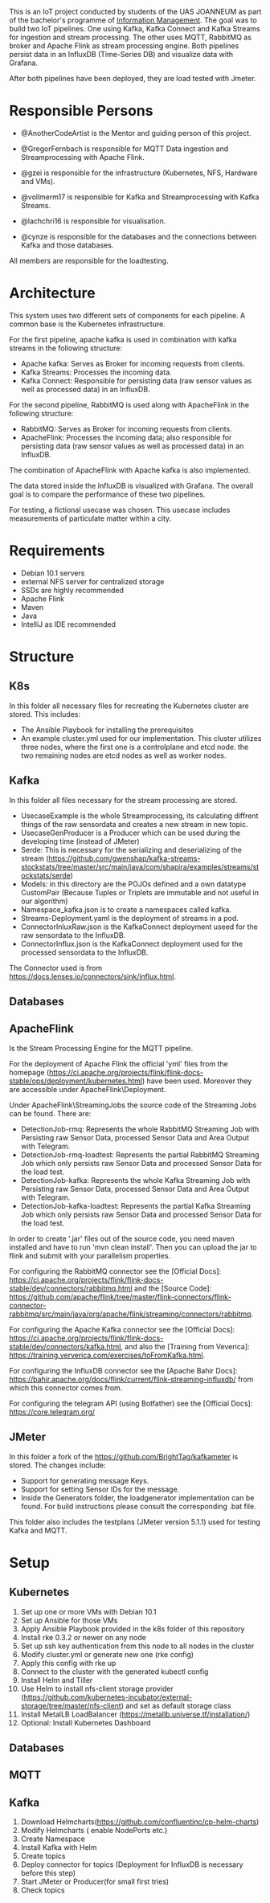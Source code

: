 This is an IoT project conducted by students of the UAS JOANNEUM as part of the bachelor's programme of [Information Management](https://www.fh-joanneum.at/informationsmanagement/bachelor/). The goal was to build two IoT pipelines. One using Kafka, Kafka Connect and Kafka Streams for ingestion and stream processing. The other uses MQTT, RabbitMQ as broker and Apache Flink as stream processing engine. Both pipelines persist data in an InfluxDB (Time-Series DB) and visualize data with Grafana.

After both pipelines have been deployed, they are load tested with Jmeter.

# Responsible Persons

* @AnotherCodeArtist is the Mentor and guiding person of this project.

* @GregorFernbach is responsible for MQTT Data ingestion and Streamprocessing with Apache Flink.

* @gzei is responsible for the infrastructure (Kubernetes, NFS, Hardware and VMs).

* @vollmerm17 is responsible for Kafka and Streamprocessing with Kafka Streams.

* @lachchri16 is responsible for visualisation.

* @cynze is responsible for the databases and the connections between Kafka and those databases.

All members are responsible for the loadtesting.

# Architecture

This system uses two different sets of components for each pipeline.
A common base is the Kubernetes infrastructure.

For the first pipeline, apache kafka is used in combination with kafka streams in the following structure:

* Apache kafka: Serves as Broker for incoming requests from clients.
* Kafka Streams: Processes the incoming data.
* Kafka Connect: Responsible for persisting data (raw sensor values as well as processed data) in an InfluxDB.

For the second pipeline, RabbitMQ is used along with ApacheFlink in the following structure:

* RabbitMQ: Serves as Broker for incoming requests from clients.
* ApacheFlink: Processes the incoming data; also responsible for persisting data (raw sensor values as well as processed data) in an InfluxDB.

The combination of ApacheFlink with Apache kafka is also implemented.

The data stored inside the InfluxDB is visualized with Grafana.
The overall goal is to compare the performance of these two pipelines.

For testing, a fictional usecase was chosen. This usecase includes measurements of particulate matter within a city.  

# Requirements

* Debian 10.1 servers
* external NFS server for centralized storage
* SSDs are highly recommended 
* Apache Flink
* Maven
* Java
* IntelliJ as IDE recommended

# Structure

## K8s

In this folder all necessary files for recreating the Kubernetes cluster are stored. This includes:

* The Ansible Playbook for installing the prerequisites
* An example cluster.yml used for our implementation. This cluster utilizes three nodes, where the first one is a controlplane and etcd node.
the two remaining nodes are etcd nodes as well as worker nodes.

## Kafka

In this folder all files necessary for the stream processing are stored. 

- UsecaseExample is the whole Streamprocessing, its calculating diffrent things of the raw sensordata and creates a new stream in  new topic.
- UsecaseGenProducer is a Producer which can be used during the developing time (instead of JMeter)
- Serde: This is necessary for the serializing and deserializing of the stream (https://github.com/gwenshap/kafka-streams-stockstats/tree/master/src/main/java/com/shapira/examples/streams/stockstats/serde)
- Models: in this directory are the POJOs defined and a own datatype CustomPair (Because Tuples or Triplets are immutable and not useful in our algorithm)
- Namespace_kafka.json is to create a namespaces called kafka.
- Streams-Deployment.yaml is the deployment of streams in a pod.
- ConnectorInluxRaw.json is the KafkaConnect deployment useed for the raw sensordata to the InfluxDB.
- ConnectorInflux.json is the KafkaConnect deployment used for the processed sensordata to the InfluxDB. 

The Connector used is from https://docs.lenses.io/connectors/sink/influx.html.

## Databases

## ApacheFlink

Is the Stream Processing Engine for the MQTT pipeline.

For the deployment of Apache Flink  the official 'yml' files from the homepage (https://ci.apache.org/projects/flink/flink-docs-stable/ops/deployment/kubernetes.html) have been used. Moreover they are accessible under ApacheFlink\Deployment.

Under ApacheFlink\StreamingJobs the source code of the Streaming Jobs can be found. There are:

- DetectionJob-rmq: Represents the whole RabbitMQ Streaming Job with Persisting raw Sensor Data, processed Sensor Data and Area Output with Telegram.
- DetectionJob-rmq-loadtest: Represents the partial RabbitMQ Streaming Job which only persists raw Sensor Data and processed Sensor Data for the load test.
- DetectionJob-kafka: Represents the whole Kafka Streaming Job with Persisting raw Sensor Data, processed Sensor Data and Area Output with Telegram.
- DetectionJob-kafka-loadtest: Represents the partial Kafka Streaming Job which only persists raw Sensor Data and processed Sensor Data for the load test.

In order to create '.jar' files out of the source code, you need maven installed and have to run 'mvn clean install'.
Then you can upload the jar to flink and submit with your parallelism properties.

For configuring the RabbitMQ connector see the [Official Docs]: https://ci.apache.org/projects/flink/flink-docs-stable/dev/connectors/rabbitmq.html and the [Source Code]: https://github.com/apache/flink/tree/master/flink-connectors/flink-connector-rabbitmq/src/main/java/org/apache/flink/streaming/connectors/rabbitmq.

For configuring the Apache Kafka connector see the [Official Docs]: https://ci.apache.org/projects/flink/flink-docs-stable/dev/connectors/kafka.html, and also the [Training from Veverica]: https://training.ververica.com/exercises/toFromKafka.html.

For configuring the InfluxDB connector see the [Apache Bahir Docs]: https://bahir.apache.org/docs/flink/current/flink-streaming-influxdb/ from which this connector comes from.

For configuring the telegram API (using Botfather) see the [Official Docs]: https://core.telegram.org/

## JMeter

In this folder a fork of the https://github.com/BrightTag/kafkameter is stored. The changes include:

* Support for generating message Keys.
* Support for setting Sensor IDs for the message.
* Inside the Generators folder, the loadgenerator implementation can be found. For build instructions please consult the corresponding .bat file.

This folder also includes the testplans (JMeter version 5.1.1) used for testing Kafka and MQTT.

# Setup

## Kubernetes

1. Set up one or more VMs with Debian 10.1
2. Set up Ansible for those VMs
3. Apply Ansible Playbook provided in the k8s folder of this repository
4. Install rke 0.3.2 or newer on any node
5. Set up ssh key authentication from this node to all nodes in the cluster
6. Modify cluster.yml or generate new one (rke config)
7. Apply this config with rke up
8. Connect to the cluster with the generated kubectl config
9. Install Helm and Tiller
10. Use Helm to install nfs-client storage provider (https://github.com/kubernetes-incubator/external-storage/tree/master/nfs-client) and set as default storage class
11. Install MetalLB LoadBalancer (https://metallb.universe.tf/installation/)
12. Optional: Install Kubernetes Dashboard

## Databases

## MQTT

## Kafka

1. Download Helmcharts(https://github.com/confluentinc/cp-helm-charts)
2. Modify Helmcharts ( enable NodePorts etc.)
3. Create Namespace
4. Install Kafka with Helm 
5. Create topics 
6. Deploy connector for topics (Deployment for InfluxDB is necessary before this step)
7. Start JMeter or Producer(for small first tries)
8. Check topics
